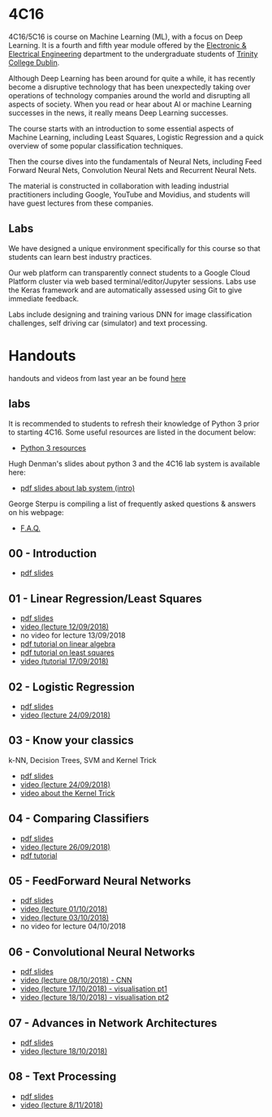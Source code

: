 # 4C16

4C16/5C16 is course on Machine Learning (ML), with a focus on
Deep Learning. It is a fourth and fifth year module offered by the [Electronic &
Electrical Engineering](https://www.tcd.ie/eleceng/) department to the
undergraduate students of [Trinity College Dublin](https://www.tcd.ie).

Although Deep Learning has been around for quite a while, it has recently become
a disruptive technology that has been unexpectedly taking over operations of
technology companies around the world and disrupting all aspects of
society. When you read or hear about AI or machine Learning successes in the
news, it really means Deep Learning successes.

The course starts with an introduction to some essential aspects of Machine
Learning, including Least Squares, Logistic Regression and a quick overview of
some popular classification techniques.

Then the course dives into the fundamentals of Neural Nets, including
Feed Forward Neural Nets, Convolution Neural Nets and Recurrent Neural
Nets.

The material is constructed in collaboration with leading industrial
practitioners including Google, YouTube and Movidius, and students will have
guest lectures from these companies.


## Labs

We have designed a unique environment specifically for this course so
that students can learn best industry practices.

Our web platform can transparently connect students to a Google Cloud
Platform cluster via web based terminal/editor/Jupyter sessions. Labs
use the Keras framework and are automatically assessed using Git to
give immediate feedback.

Labs include designing and training various DNN for image
classification challenges, self driving car (simulator) and text
processing.

# Handouts

handouts and videos from last year an be found [here](https://frcs.github.io/4C16-2017)

## labs

It is recommended to students to refresh their knowledge of Python 3
prior to starting 4C16. Some useful resources are listed in the
document below:

* [Python 3 resources ](/handouts/PreparationPython3.pdf)

Hugh Denman's slides about python 3 and the 4C16 lab system is
available here:

* [pdf slides about lab system (intro)](/handouts/python_lab.no_notes.pdf)

George Sterpu is compiling a list of frequently asked questions & answers on his webpage:
* [F.A.Q.](https://georgesterpu.github.io/4c16.html)

## 00 - Introduction

* [pdf slides](/handouts/handout-00-intro.pdf)

## 01 - Linear Regression/Least Squares

* [pdf slides](/handouts/handout-01-linear-regression.pdf)
* [video (lecture 12/09/2018)](https://youtu.be/BKVqOmpYjas)
* no video for lecture 13/09/2018
* [pdf tutorial on linear algebra](/handouts/tutorial-00-linear-algebra.pdf)
* [pdf tutorial on least squares](/handouts/tutorial-01-linear-regression.pdf)
* [video (tutorial 17/09/2018)](https://youtu.be/VvPtJyy8v2I)

## 02 - Logistic Regression

* [pdf slides](/handouts/handout-02-logistic-regression.pdf)
* [video (lecture 24/09/2018)](https://youtu.be/K1WskVKmmVI)

## 03 - Know your classics

k-NN, Decision Trees, SVM and Kernel Trick

* [pdf slides](/handouts/handout-03-classic-classifiers.pdf)
* [video (lecture 24/09/2018)](https://youtu.be/DVMM8CcrBqE)
* [video about the Kernel Trick](https://youtu.be/aopHnnahrMI)

## 04 - Comparing Classifiers
* [pdf slides](/handouts/handout-04-evaluating-classifier-performance.pdf)
* [video (lecture 26/09/2018)](https://youtu.be/mH35PPUSmVE)
* [pdf tutorial](/handouts/tutorial-04-classifiers-evaluation.pdf)

## 05 - FeedForward Neural Networks
* [pdf slides](/handouts/handout-05-deep-feedforward-networks.pdf)
* [video (lecture 01/10/2018)](https://youtu.be/mzhRzlhrZf4)
* [video (lecture 03/10/2018)](https://youtu.be/MtR7Te39DMw)
* no video for lecture 04/10/2018

## 06 - Convolutional Neural Networks
* [pdf slides](/handouts/handout-06-convolutional-neural-networks.pdf)
* [video (lecture 08/10/2018) - CNN](https://youtu.be/nbcpeb6mpfk)
* [video (lecture 17/10/2018) - visualisation pt1](https://youtu.be/UGEeAKUyQXY)
* [video (lecture 18/10/2018) - visualisation pt2](https://youtu.be/zfipnfjZoLo)

## 07 - Advances in Network Architectures 
* [pdf slides](/handouts/handout-07-advances-in-network-architectures.pdf)
* [video (lecture 18/10/2018)](https://youtu.be/yy8nYn1zvco)

## 08 - Text Processing
* [pdf slides](/handouts/handout-08-text-processing.pdf)
* [video (lecture 8/11/2018)](https://youtu.be/sWmaSn_dBkE)



